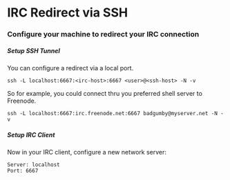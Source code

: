 # IRC Redirect via SSH

### Configure your machine to redirect your IRC connection

##### Setup SSH Tunnel
You can configure a redirect via a local port.

```
ssh -L localhost:6667:<irc-host>:6667 <user>@<ssh-host> -N -v
```

So for example, you could connect thru you preferred shell server to Freenode.

```
ssh -L localhost:6667:irc.freenode.net:6667 badgumby@myserver.net -N -v
```

##### Setup IRC Client

Now in your IRC client, configure a new network server:

```
Server: localhost
Port: 6667
```
